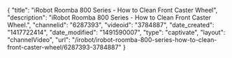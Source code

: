 {
    "title": "iRobot Roomba 800 Series - How to Clean Front Caster Wheel",
    "description": "iRobot Roomba 800 Series - How to Clean Front Caster Wheel.",
    "channelid": "6287393",
    "videoid": "3784887",
    "date_created": "1417722414",
    "date_modified": "1491590007",
    "type": "captivate",
    "layout": "channelVideo",
    "url": "\/irobot\/irobot-roomba-800-series-how-to-clean-front-caster-wheel\/6287393-3784887"
}